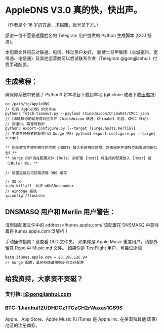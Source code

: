 # AppleDNS V3.0  真的快，快出声。
（作者是个 16 岁的穷逼，求捐赠，账号见下方。）

感谢一位不愿意透露姓名的 Telegram 用户提供的 Python 生成脚本 (CC0 授权)。

本配置文件目前对联通、电信、移动用户友好，
鹏博士马甲集团（长城宽带、宽带通、电信通）及其他运营商可以尝试联系作者（Telegram @gongjianhui）付费手动配置。

## 生成教程：
确保你系统中安装了 Python3
将本项目下载到本地 (git clone 或者下载[压缩包](https://github.com/gongjianhui/AppleDNS/archive/master.zip))

```
cd /path/to/AppleDNS
// 切到 AppleDNS 的文件夹
python3 fetch-timeout.py --payload ChinaUnicom/ChinaNet/CMCC.json 
//（请选择你的运营商对应文件 ChinaUnicom 联通、ChinaNet 电信、CMCC 移动）
// 测速中，需等待数秒
python3 export-configure.py [--target {surge,hosts,merlin}]
// 生成各种形式的配置(如 Surge 执行 python3 export-configure.py --target surge)

** 将配置文件放到相应的位置（HOSTS 放入系统相应位置、路由器用户请独立配置路由器后台）**
** Surge 用户请在配置文件 [Rule] 前新建 [Host] 将生成的配置放入 [Host] 后（[Rule] 前）。**

// 设置完成后可按需清理 DNS 缓存

// OS X
sudo killall -HUP mDNSResponder
// Windoge 系统
ipconfig /flushdns

```
## DNSMASQ 用户和 Merlin 用户警告：
请删除配置文件中的 
address=/itunes.apple.com/<ip address>
该配置在 DNSMASQ 中意味着将 itunes.apple.com 泛解析！

手动操作指南：请查看 OLD 文件夹。
如果你是 Apple Music 重度用户，请额外留意 Repo 中 Music.md 文件。
如果你是 TestFlight 用户，可尝试添加
```
beta.itunes.apple.com = 23.198.126.94 
// Surge 配置，其他系统请根据示例自己配置
```

## 给我资持，大家资不资磁？
### 支付裱: i@gongjianhui.com
### BTC: 1Jianhui1ZUDHDCz1TGzGH2rWaxas1GS9S

Apple、App Store、Apple Music 和 iTunes 是 Apple Inc. 在美国和其他 国家/地区的注册商标。

